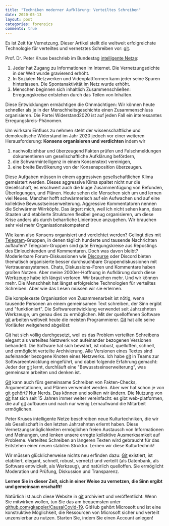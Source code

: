 ```yaml
---
title: "Techniken moderner Aufklärung: Verteiltes Schreiben"
date: 2020-05-13
layout: post
categories: forensics
comments: true
---
```


Es ist Zeit für Vernetzung.
Dieser Artikel stellt die weltweit erfolgreichste Technologie für verteiltes und vernetztes Schreiben vor: [git](https://git-scm.org).

Prof. Dr. Peter Kruse beschrieb im Bundestag [intelligente Netze](https://www.youtube.com/watch?v=e_94-CH6h-o):
1. Jeder hat Zugang zu Informationen im Internet. Die Vernetzungsdichte in der Welt wurde gravierend erhöht.
2. In Sozialen Netzwerken und Videoplattformen kann jeder seine Spuren hinterlassen. Die Spontanaktivität im Netz wurde erhöht.
3. Menschen beginnen sich inhaltlich Zusammenschließen: Erregungskreise entstehen durch das Teilen von Inhalten.

Diese Entwicklungen ermächtigen die Ohnmächtigen:
Wir können heute schneller als je in der Menschheitsgeschichte einen Zusammenschluss organisieren.
Die Partei Widerstand2020 ist auf jeden Fall ein interessantes Erregungskreis-Phänomen.

Um wirksam Einfluss zu nehmen steht der wissenschaftliche und demokratische Widerstand im Jahr 2020 jedoch vor einer weiteren Herausforderung:
**Konsens organisieren und verdichten** indem wir
1. nachvollziehbar und überzeugend Fakten prüfen und Falschmeldungen dokumentieren um gesellschaftliche Aufklärung befördern,
2. die Schwarmintelligenz in einem Konsenstext vereinigen,
3. eine breite Bevölkerung von der Konsensposition überzeugen.

Diese Aufgaben müssen in einem aggressiven gesellschaftlichen Klima gemeistert werden.
Dieses aggressive Klima spaltet nicht nur die Gesellschaft, es erschwert auch die kluge Zusammenfügung von Befunden, Überlegungen, und Plänen.
Heute sehen die Menschen sich um und lernen viel Neues.
Mancher hofft schwärmerisch auf ein Aufwachen und auf eine kollektive Bewusstseinserweiterung.
Aggressive Kommentatoren nennen die Schwärmer Wirrköpfe.
Das ärgert mich, weil ich nicht sehen kann, dass Staaten und etablierte Strukturen flexibel genug organisieren, um diese Krise anders als durch beharrliche Linientreue anzugehen.
Wir brauchen sehr viel mehr Organisationskompetenz!

Wie kann also Konsens organisiert und verdichtet werden?
Gelingt dies mit [Telegram](https://telegram.org/)-Gruppen, in denen täglich hunderte und tausende Nachrichten auflaufen?
Telegram-Gruppen sind gute Erregungskreise aus Repostings des Einleuchtenden und Kommentaren.
Doch was davon bleibt?
Moderierbare Forum-Diskussionen wie [Discourse](https://www.discourse.org/) oder Discord bieten thematisch organisierte besser durchsuchbare Gruppendiskussionen mit Vertrauenssystemen.
Chats, Diskussions-Foren und Kommentare haben großen Nutzen.
Aber meine 2000er-Hoffnung in Aufklärung durch diese Werkzeuge habe ich längst verloren.
Wir brauchen mehr. 
Und wir können mehr.
Die Menschheit hat längst erfolgreiche Technologien für verteiltes Schreiben.
Aber wie das Lesen müssen wir sie erlernen.



Die komplexeste Organisation von Zusammenarbeit ist nötig, wenn tausende Personen an einem gemeinsamen Text schreiben, der Sinn ergibt und "funktioniert".
Die Softwareentwicklung verwendet seit Jahrzehnten Werkzeuge, um genau dies zu ermöglichen.
Mit der quelloffenen Software [git](https://git-scm.org) arbeiten weltweit heute die meisten Programmierer.
[Git](Https://Git-Scm.Org) hat alle seine Vorläufer weitgehend abgelöst:
<script type="text/javascript" src="https://ssl.gstatic.com/trends_nrtr/2213_RC01/embed_loader.js"></script> <script type="text/javascript"> trends.embed.renderExploreWidget("TIMESERIES", {"comparisonItem":[{"keyword":"git","geo":"","time":"all"},{"keyword":"svn","geo":"","time":"all"},{"keyword":"clearcase","geo":"","time":"all"},{"keyword":"perforce","geo":"","time":"all"},{"keyword":"/m/09d6g","geo":"","time":"all"}],"category":0,"property":""}, {"exploreQuery":"date=all&q=git,svn,clearcase,perforce,%2Fm%2F09d6g","guestPath":"https://trends.google.de:443/trends/embed/"}); </script> 
[Git](Https://Git-Scm.Org) hat sich völlig durchgesetzt, weil es das Problem verteilten Schreibens elegant als verteiltes Netzwerk von aufeinander bezogenen Versionen behandelt.
Die Software hat sich bewährt, ist robust, quelloffen, schnell, und ermöglicht verteilte Archivierung.
Alle Versionen eines Textes sind aufeinander bezogene Knoten eines Netzwerks.
Ich habe [git](https://git-scm.org) in Teams zur Softwareentwicklung eingeführt, und dabei folgende Erfahrung gemacht:
Jeder der [git](https://git-scm.org) lernt, durchläuft eine "Bewusstseinserweiterung", was gemeinsam arbeiten und denken ist.

[Git](Https://Git-Scm.Org) kann auch fürs gemeinsame Schreiben von Fakten-Checks, Argumentationen, und Plänen verwendet werden.
Aber wer hat schon je von [git](https://git-scm.org) gehört? 
Nur Nerds.
Das können und sollten wir ändern.
Die Nutzung von [git](https://git-scm.org) hat sich seit 15 Jahren immer weiter vereinfacht:
es gibt web-platformen, die auf [git](https://git-scm.org) aufbauen und nach nur wenig Lernaufwand die Mitarbeit ermöglichen.

Peter Kruses intelligente Netze beschreiben neue Kulturtechniken, die wir als Gesellschaft in den letzten Jahrzehnten erlernt haben.
Diese Vernetzungsmöglichkeiten ermöglichen freien Austausch von Informationen und Meinungen, und lenken unsere erregte kollektive Ausmerksamkeit auf Probleme.
Verteiltes Schreiben an längeren Texten wird gebraucht für das Entstehen einer neuen stabilen Struktur.
Lernen wir diese Kulturtechnik! 

Wir müssen glücklicherweise nichts neu erfinden dazu:
[Git](Https://Git-Scm.Org) existiert, ist etabliert, elegant, schnell, robust, vernetzt und verteilt (als Datenbank, als Software entwickelt, als Werkzeug), und natürlich quelloffen.
Sie ermöglicht Moderation und Prüfung, Diskussion und Transparenz.

**Lernen Sie in dieser Zeit, sich in einer Weise zu vernetzen, die Sinn ergibt und gemeinsam erschafft!**

Natürlich ist auch diese Website in [git](https://git-scm.org) archiviert und veröffentlicht: 
Wenn Sie mitwirken wollen, tun Sie das am bequemsten unter [github.com/gkappler/CausalCovid-19](https://github.com/gkappler/CausalCovid-19).
GitHub gehört Microsoft und ist eine konstruktive Möglichkeit, die Ressourcen von Microsoft sicher und verteilt unzensierbar zu nutzen.
Starten Sie, indem Sie einen Account anlegen!
